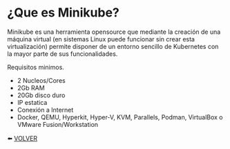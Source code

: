 # ¿Que es Minikube?

Minikube es una herramienta opensource que mediante la creación de una máquina virtual (en sistemas Linux puede funcionar sin crear esta virtualización) permite disponer de un entorno sencillo de Kubernetes con la mayor parte de sus funcionalidades.

Requisitos minimos.
- 2 Nucleos/Cores
- 2Gb RAM
- 20Gb disco duro
- IP estatica
- Conexión a Internet
- Docker, QEMU, Hyperkit, Hyper-V, KVM, Parallels, Podman, VirtualBox o VMware Fusion/Workstation

:arrow_left: [VOLVER](https://github.com/kikeloppez/Kubernetes-KubeCTL)
